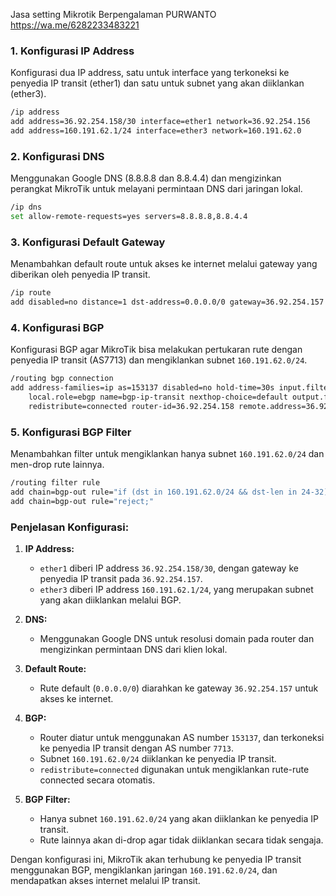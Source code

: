 Jasa setting Mikrotik Berpengalaman 
PURWANTO 
https://wa.me/6282233483221

### 1. **Konfigurasi IP Address**
Konfigurasi dua IP address, satu untuk interface yang terkoneksi ke penyedia IP transit (ether1) dan satu untuk subnet yang akan diiklankan (ether3).
```bash
/ip address
add address=36.92.254.158/30 interface=ether1 network=36.92.254.156
add address=160.191.62.1/24 interface=ether3 network=160.191.62.0
```

### 2. **Konfigurasi DNS**
Menggunakan Google DNS (8.8.8.8 dan 8.8.4.4) dan mengizinkan perangkat MikroTik untuk melayani permintaan DNS dari jaringan lokal.
```bash
/ip dns
set allow-remote-requests=yes servers=8.8.8.8,8.8.4.4
```

### 3. **Konfigurasi Default Gateway**
Menambahkan default route untuk akses ke internet melalui gateway yang diberikan oleh penyedia IP transit.
```bash
/ip route
add disabled=no distance=1 dst-address=0.0.0.0/0 gateway=36.92.254.157
```

### 4. **Konfigurasi BGP**
Konfigurasi BGP agar MikroTik bisa melakukan pertukaran rute dengan penyedia IP transit (AS7713) dan mengiklankan subnet `160.191.62.0/24`.
```bash
/routing bgp connection
add address-families=ip as=153137 disabled=no hold-time=30s input.filter="" \
    local.role=ebgp name=bgp-ip-transit nexthop-choice=default output.filter-chain=bgp-out \
    redistribute=connected router-id=36.92.254.158 remote.address=36.92.254.157/32 remote.as=7713
```

### 5. **Konfigurasi BGP Filter**
Menambahkan filter untuk mengiklankan hanya subnet `160.191.62.0/24` dan men-drop rute lainnya.
```bash
/routing filter rule
add chain=bgp-out rule="if (dst in 160.191.62.0/24 && dst-len in 24-32) { accept }"
add chain=bgp-out rule="reject;"
```

### Penjelasan Konfigurasi:
1. **IP Address:**
   - `ether1` diberi IP address `36.92.254.158/30`, dengan gateway ke penyedia IP transit pada `36.92.254.157`.
   - `ether3` diberi IP address `160.191.62.1/24`, yang merupakan subnet yang akan diiklankan melalui BGP.

2. **DNS:**
   - Menggunakan Google DNS untuk resolusi domain pada router dan mengizinkan permintaan DNS dari klien lokal.

3. **Default Route:**
   - Rute default (`0.0.0.0/0`) diarahkan ke gateway `36.92.254.157` untuk akses ke internet.

4. **BGP:**
   - Router diatur untuk menggunakan AS number `153137`, dan terkoneksi ke penyedia IP transit dengan AS number `7713`.
   - Subnet `160.191.62.0/24` diiklankan ke penyedia IP transit.
   - `redistribute=connected` digunakan untuk mengiklankan rute-rute connected secara otomatis.

5. **BGP Filter:**
   - Hanya subnet `160.191.62.0/24` yang akan diiklankan ke penyedia IP transit.
   - Rute lainnya akan di-drop agar tidak diiklankan secara tidak sengaja.

Dengan konfigurasi ini, MikroTik akan terhubung ke penyedia IP transit menggunakan BGP, mengiklankan jaringan `160.191.62.0/24`, dan mendapatkan akses internet melalui IP transit.
